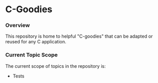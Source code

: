 # C-Goodies

### Overview
This repository is home to helpful "C-goodies" that can be adapted or reused for any C application.

### Current Topic Scope
The current scope of topics in the repository is:
* Tests